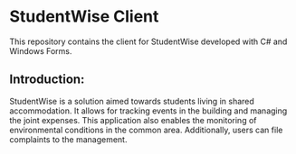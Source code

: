 # StudentWise Client

This repository contains the client for StudentWise developed with C# and Windows Forms.

## Introduction:
StudentWise is a solution aimed towards students living in shared accommodation.
It allows for tracking events in the building and managing the joint expenses.
This application also enables the monitoring of environmental conditions in the common area.
Additionally, users can file complaints to the management.
